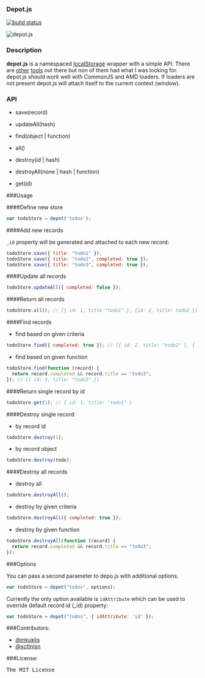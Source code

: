 ### Depot.js

[![build status](https://secure.travis-ci.org/mkuklis/depot.js.png)](http://travis-ci.org/mkuklis/depot.js)

![depot.js](http://oi45.tinypic.com/xoiq7l.jpg)

### Description

**depot.js** is a namespaced [localStorage](http://diveintohtml5.info/storage.html) wrapper with a simple API.
There are [other](http://brian.io/lawnchair/) [tools](https://github.com/marcuswestin/store.js/) out there but non 
of them had what I was looking for. depot.js should work well with CommonJS and AMD loaders. 
If loaders are not present depot.js will attach itself to the current context (window). 

### API

+ save(record)

+ updateAll(hash)

+ find(object | function)

+ all()

+ destroy(id | hash)

+ destroyAll(none | hash | function) 

+ get(id)

###Usage

####Define new store

```js
var todoStore = depot('todos');
```

####Add new records

`_id` property will be generated and attached to each new record:

```js
todoStore.save({ title: "todo1" });
todoStore.save({ title: "todo2", completed: true });
todoStore.save({ title: "todo3", completed: true });
```

####Update all records

```js
todoStore.updateAll({ completed: false });
```

####Return all records

```js
todoStore.all(); // [{ id: 1, title "todo1" }, {id: 2, title: todo2 }]
```

####Find records 

* find based on given criteria

```js
todoStore.find({ completed: true }); // [{ id: 2, title: "todo2" }, { id: 3, title: "todo3" }]
```

* find based on given function

```js
todoStore.find(function (record) {
  return record.completed && record.title == "todo3";
}); // [{ id: 3, title: "todo3" }]
```


####Return single record by id

```js
todoStore.get(1); // { id: 1, title: "todo1" }
```

####Destroy single record:

* by record id
 
```js
todoStore.destroy(1);
```

* by record object

```js
todoStore.destroy(todo);
```

####Destroy all records

* destroy all

```js
todoStore.destroyAll();
```

* destroy by given criteria

```js
todoStore.destroyAll({ completed: true });
```

* destroy by given function

```js
todoStore.destroyAll(function (record) {
  return record.completed && record.title == "todo3"; 
});
```

###Options

You can pass a second parameter to depo.js with additional options.

```js
var todoStore = depot("todos", options);
```

Currently the only option available is `idAttribute`
which can be used to override default record id (_id) property:

```js
var todoStore = depot("todos", { idAttribute: 'id' });
```

###Contributors:

* [@mkuklis](http://github.com/mkuklis)
* [@scttnlsn](http://github.com/scttnlsn)


###License:
<pre>
The MIT License
</pre>
